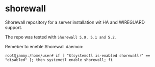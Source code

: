 # shorewall

Shorewall repository for a server installation wit HA and WIREGUARD support.

The repo was tested with ``` Shorewall 5.0, 5.1 and 5.2 ```.

Remeber to eneble Shorewall daemon:

```
root@jammy:/home/user# if [ "$(systemctl is-enabled shorewall)" == "disabled" ]; then systemctl enable shorewall; fi
```
